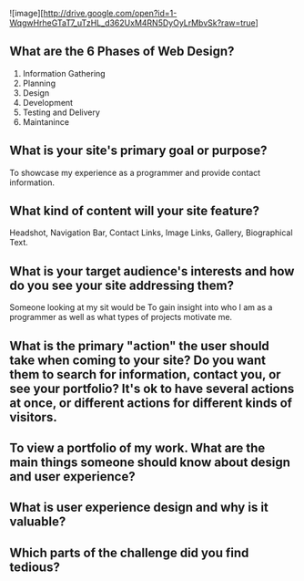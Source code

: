 ![image][http://drive.google.com/open?id=1-WqgwHrheGTaT7_uTzHL_d362UxM4RN5DyOyLrMbvSk?raw=true]

What are the 6 Phases of Web Design?
---
1. Information Gathering
2. Planning
3. Design
4. Development
5. Testing and Delivery
6. Maintanince

What is your site's primary goal or purpose? 
---
To showcase my experience as a programmer and provide contact information.

What kind of content will your site feature?
---
Headshot, Navigation Bar, Contact Links, Image Links, Gallery, Biographical Text.

What is your target audience's interests and how do you see your site addressing them?
---
Someone looking at my sit would be 
To gain insight into who I am as a programmer as well as what types of projects motivate me.

What is the primary "action" the user should take when coming to your site? Do you want them to search for information, contact you, or see your portfolio? It's ok to have several actions at once, or different actions for different kinds of visitors.
---
To view a portfolio of my work. 
What are the main things someone should know about design and user experience?
---
What is user experience design and why is it valuable? 
---
Which parts of the challenge did you find tedious?
---